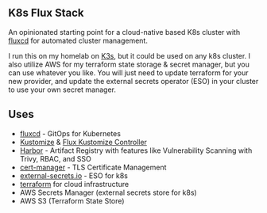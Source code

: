 ## K8s Flux Stack
An opinionated starting point for a cloud-native based K8s cluster with [fluxcd](https://fluxcd.io) for automated cluster management.

I run this on my homelab on [K3s](https://k3s.io), but it could be used on any k8s cluster. I also utilize AWS for my terraform state storage & secret manager, but you can use whatever you like. You will just need to update terraform for your new provider, and update the external secrets operator (ESO) in your cluster to use your own secret manager.

## Uses
- [fluxcd](https://fluxcd.io) - GitOps for Kubernetes
- [Kustomize](https://kustomize.io/) & [Flux Kustomize Controller](https://github.com/fluxcd/kustomize-controller)
- [Harbor](https://goharbor.io) - Artifact Registry with features like Vulnerability Scanning with Trivy, RBAC, and SSO
- [cert-manager](https://cert-manager.io) - TLS Certificate Management
- [external-secrets.io](https://external-secrets.io) - ESO for k8s
- [terraform](https://www.terraform.io) for cloud infrastructure
- AWS Secrets Manager (external secrets store for k8s)
- AWS S3 (Terraform State Store)

